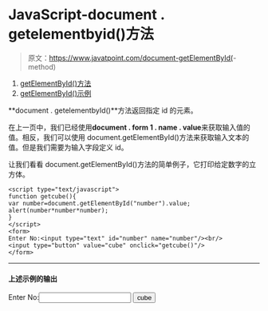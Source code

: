 # JavaScript-document . getelementbyid()方法

> 原文：<https://www.javatpoint.com/document-getElementById(>-method)

1.  [getElementById()方法](#)
2.  [getElementById()示例](#)

**document . getelementbyId()**方法返回指定 id 的元素。

在上一页中，我们已经使用**document . form 1 . name . value**来获取输入值的值。相反，我们可以使用 document.getElementById()方法来获取输入文本的值。但是我们需要为输入字段定义 id。

让我们看看 document.getElementById()方法的简单例子，它打印给定数字的立方体。

```
<script type="text/javascript">
function getcube(){
var number=document.getElementById("number").value;
alert(number*number*number);
}
</script>
<form>
Enter No:<input type="text" id="number" name="number"/><br/>
<input type="button" value="cube" onclick="getcube()"/>
</form>

```

* * *

#### 上述示例的输出

<form>Enter No:<input type="text" id="number" name="number">
<input type="button" value="cube" onclick="getcube()"></form>